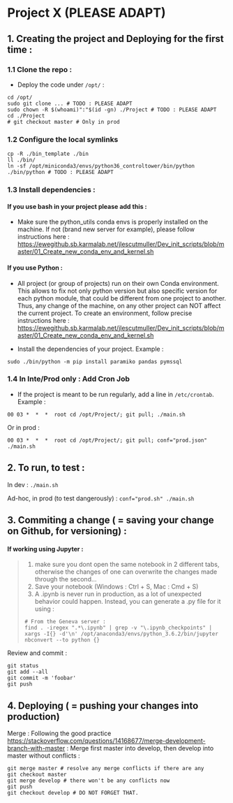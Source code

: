 # Project X (PLEASE ADAPT)

## 1. Creating the project and Deploying for the first time :

### 1.1 Clone the repo :

- Deploy the code under `/opt/` :
```
cd /opt/
sudo git clone ... # TODO : PLEASE ADAPT
sudo chown -R $(whoami)":"$(id -gn) ./Project # TODO : PLEASE ADAPT
cd ./Project
# git checkout master # Only in prod
```

### 1.2 Configure the local symlinks
```
cp -R ./bin_template ./bin
ll ./bin/
ln -sf /opt/miniconda3/envs/python36_controltower/bin/python ./bin/python # TODO : PLEASE ADAPT
```

### 1.3 Install dependencies :

#### If you use bash in your project please add this :
- Make sure the python_utils conda envs is properly installed on the machine. If not (brand new server for example), please follow instructions here :
https://ewegithub.sb.karmalab.net/jlescutmuller/Dev_init_scripts/blob/master/01_Create_new_conda_env_and_kernel.sh

#### If you use Python :
- All project (or group of projects) run on their own Conda environment. This allows to fix not only python version but also specific version for each python module, that could be different from one project to another. Thus, any change of the machine, on any other project can NOT affect the current project. To create an environment, follow precise instructions here :
https://ewegithub.sb.karmalab.net/jlescutmuller/Dev_init_scripts/blob/master/01_Create_new_conda_env_and_kernel.sh

- Install the dependencies of your project. Example :
```
sudo ./bin/python -m pip install paramiko pandas pymssql
```

### 1.4 In Inte/Prod only : Add Cron Job

- If the project is meant to be run regularly, add a line in `/etc/crontab`. Example :
```
00 03 *  *  *  root cd /opt/Project/; git pull; ./main.sh
```
Or in prod :
```
00 03 *  *  *  root cd /opt/Project/; git pull; conf="prod.json" ./main.sh
```


## 2. To run, to test :

In dev : `./main.sh`

Ad-hoc, in prod (to test dangerously) : `conf="prod.sh" ./main.sh`



## 3. Commiting a change ( = saving your change on Github, for versioning) :

#### If working using Jupyter :
> 1. make sure you dont open the same notebook in 2 different tabs, otherwise the changes of one can overwrite the changes made through the second...
> 2. Save your notebook (Windows : Ctrl + S, Mac : Cmd + S)
> 3. A .ipynb is never run in production, as a lot of unexpected behavior could happen. Instead, you can generate a .py file for it using :
> ```
> # From the Geneva server :
> find . -iregex ".*\.ipynb" | grep -v "\.ipynb_checkpoints" | xargs -I{} -d'\n' /opt/anaconda3/envs/python_3.6.2/bin/jupyter nbconvert --to python {}
> ```


Review and commit :
```
git status
git add --all
git commit -m 'foobar'
git push
```

## 4. Deploying ( = pushing your changes into production)
Merge :
Following the good practice https://stackoverflow.com/questions/14168677/merge-development-branch-with-master :
Merge first master into develop, then develop into master without conflicts :
```
git merge master # resolve any merge conflicts if there are any
git checkout master
git merge develop # there won't be any conflicts now
git push
git checkout develop # DO NOT FORGET THAT.
```
